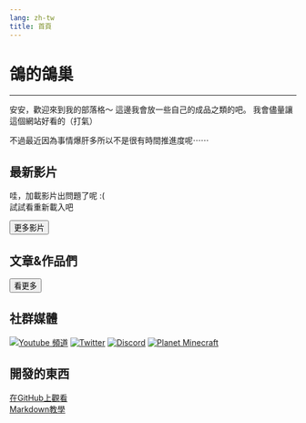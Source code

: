 ```yaml
---
lang: zh-tw
title: 首頁
---
```


# 鴿的鴿巢

**********************

安安，歡迎來到我的部落格～
這邊我會放一些自己的成品之類的吧。
我會儘量讓這個網站好看的（打氣）

不過最近因為事情爆肝多所以不是很有時間推進度呢⋯⋯

## 最新影片

<div id="vids">
哇，加載影片出問題了呢 :( <br>
試試看重新載入吧
</div>

<button onclick="location.href='/zh/yt/videos'" class="button" title="All of my videos (probably)">更多影片</button>

## 文章&作品們

<div id="blogs"></div>

<button title="Blogs & Works" onclick="location.href='/zh/blog/'" class="button">看更多</button>

## 社群媒體

[![Youtube 頻道](https://i.imgur.com/NkWQYR8.png)][yt]
[![Twitter](https://i.imgur.com/ZNiIT8k.png)][twitter]
[![Discord](https://i.imgur.com/8wbsW8G.png)][dc]
[![Planet Minecraft](https://i.imgur.com/AiAbmHG.png)][pmc]

[yt]: https://www.youtube.com/channel/UCapFOd5gDDMNszKmVPKo9JQ "YT頻道"
[twitter]: https://twitter.com/dogeon188 "推特"
[dc]: https://discord.gg/ZNYMdKK "DC伺服器"
[pmc]: https://www.planetminecraft.com/member/dogeon188/ "Planet Minecraft"

## 開發的東西

[在GitHub上觀看](https://github.com/Dogeon188/dogeon188.github.io)  
[Markdown教學](https://markdown.tw/)

<script>
  l = "https://spreadsheets.google.com/feeds/cells/{0}/1/public/values?alt=json"
  l1 = "1EAGFi2FniYnXfFhzBPYHRCYKfYdhKvtShUYSOAbzUvw"
  l2 = "12kGrnf4m7rVOB3G-QDAU8UfhMSkSbxzEdLsOm7Pcm4E"
  d = $("#vids");
  j = JSON.parse(G(l.f(l1))).feed.entry.filter(v => v.gs$cell.$t.slice(0,2) != '//');
  c = 0;
  d.empty();
  for (o of j) {
    if (c >= 4) break;
    i = o.gs$cell.$t;
    d.append($(`<a href="https://youtu.be/${i}"><img class="video-thumbnail" src="https://img.youtube.com/vi/${i}/mqdefault.jpg"></a>`));
    c++;
  }
  d = $("#blogs");
  j = JSON.parse(G(l.f(l2))).feed.entry.filter(v => v.gs$cell.$t.slice(0,2) != '//');
  c = 0;
  d.empty();
  for (o of j) {
    if (c >= 9) {break;}
    i = o.gs$cell;
    if (i.row == '1') continue;
    switch (i.col) {
      case '1':
      d.append($(`<a><div class=blog-post><h4>${i.$t}</h4></div></a>`));
      break;
      case '2':
      d.children().last().attr('href', i.$t);
      break;
      case '3':
      d.children().last().children().first().append(i.$t);
      break;
    }
    c++;
  }
</script>
